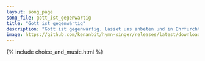 ```yaml
---
layout: song_page
song_file: gott_ist_gegenwartig
title: "Gott ist gegenwärtig"
description: "Gott ist gegenwärtig. Lasset uns anbeten und in Ehrfurcht vor ihn treten. Gott ist in der Mitte. Alles in uns schweige und sich innigst vor ihm beuge.... german christian 4part chords"
image: https://github.com/kenanbit/hymn-singer/releases/latest/download/gott_ist_gegenwartig-trad.png
---
```


{% include choice_and_music.html %}